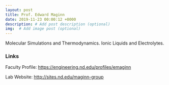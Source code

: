 ```yaml
---
layout: post
title: Prof. Edward Maginn
date: 2019-11-23 00:00:12 +0000
description: # Add post description (optional)
img:  # Add image post (optional)
---
```


Molecular Simulations and Thermodynamics. Ionic Liquids and Electrolytes. 

### Links

Faculty Profile: https://engineering.nd.edu/profiles/emaginn

Lab Website: http://sites.nd.edu/maginn-group
